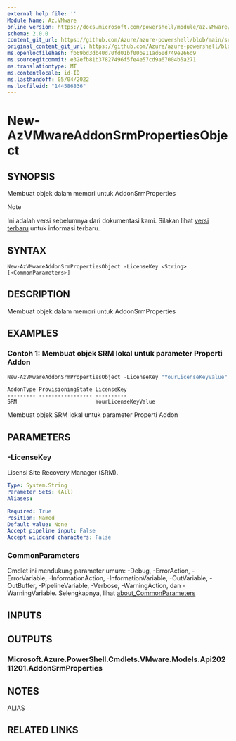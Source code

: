 ```yaml
---
external help file: ''
Module Name: Az.VMware
online version: https://docs.microsoft.com/powershell/module/az.VMware/new-AzVMwareAddonSrmPropertiesObject
schema: 2.0.0
content_git_url: https://github.com/Azure/azure-powershell/blob/main/src/VMware/help/New-AzVMwareAddonSrmPropertiesObject.md
original_content_git_url: https://github.com/Azure/azure-powershell/blob/main/src/VMware/help/New-AzVMwareAddonSrmPropertiesObject.md
ms.openlocfilehash: fb69bd3db40d70fd01bf00b911ad60d749e266d9
ms.sourcegitcommit: e32efb81b37827496f5fe4e57cd9a67004b5a271
ms.translationtype: MT
ms.contentlocale: id-ID
ms.lasthandoff: 05/04/2022
ms.locfileid: "144586836"
---
```

# New-AzVMwareAddonSrmPropertiesObject

## SYNOPSIS
Membuat objek dalam memori untuk AddonSrmProperties

> [!NOTE]
>Ini adalah versi sebelumnya dari dokumentasi kami. Silakan lihat [versi terbaru](/powershell/module/az.vmware/new-azvmwareaddonsrmpropertiesobject) untuk informasi terbaru.

## SYNTAX

```
New-AzVMwareAddonSrmPropertiesObject -LicenseKey <String> [<CommonParameters>]
```

## DESCRIPTION
Membuat objek dalam memori untuk AddonSrmProperties

## EXAMPLES

### Contoh 1: Membuat objek SRM lokal untuk parameter Properti Addon
```powershell
New-AzVMwareAddonSrmPropertiesObject -LicenseKey "YourLicenseKeyValue"
```
```output
AddonType ProvisioningState LicenseKey
--------- ----------------- ----------
SRM                         YourLicenseKeyValue
```

Membuat objek SRM lokal untuk parameter Properti Addon

## PARAMETERS

### -LicenseKey
Lisensi Site Recovery Manager (SRM).

```yaml
Type: System.String
Parameter Sets: (All)
Aliases:

Required: True
Position: Named
Default value: None
Accept pipeline input: False
Accept wildcard characters: False
```

### CommonParameters
Cmdlet ini mendukung parameter umum: -Debug, -ErrorAction, -ErrorVariable, -InformationAction, -InformationVariable, -OutVariable, -OutBuffer, -PipelineVariable, -Verbose, -WarningAction, dan -WarningVariable. Selengkapnya, lihat [about_CommonParameters](http://go.microsoft.com/fwlink/?LinkID=113216)

## INPUTS

## OUTPUTS

### Microsoft.Azure.PowerShell.Cmdlets.VMware.Models.Api20211201.AddonSrmProperties

## NOTES

ALIAS

## RELATED LINKS


